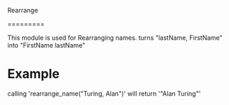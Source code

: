 Rearrange

=========

This module is used for Rearranging names.
turns "lastName, FirstName" into "FirstName lastName"

# Example

calling 'rearrange_name("Turing, Alan")' will return '"Alan Turing"'
